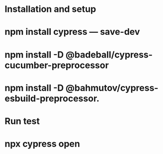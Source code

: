 
 # Installation and setup

# npm install cypress — save-dev
# npm install -D @badeball/cypress-cucumber-preprocessor
# npm install -D @bahmutov/cypress-esbuild-preprocessor.


# Run test
# npx cypress open